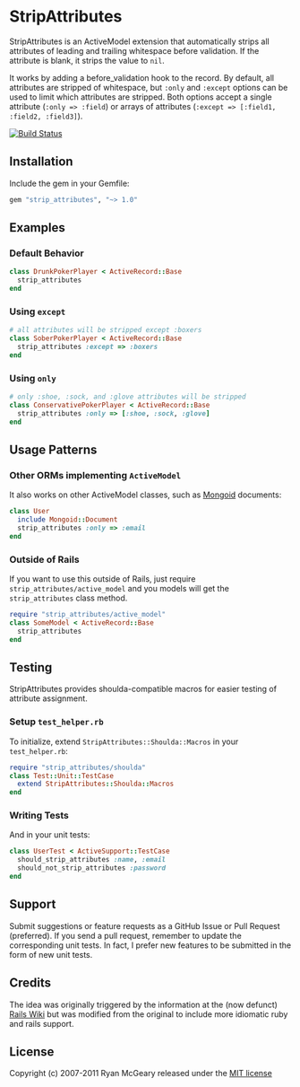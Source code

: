 # StripAttributes

StripAttributes is an ActiveModel extension that automatically strips all
attributes of leading and trailing whitespace before validation. If the
attribute is blank, it strips the value to `nil`.

It works by adding a before_validation hook to the record.  By default, all
attributes are stripped of whitespace, but `:only` and `:except`
options can be used to limit which attributes are stripped.  Both options accept
a single attribute (`:only => :field`) or arrays of attributes (`:except =>
[:field1, :field2, :field3]`).

[![Build Status](https://secure.travis-ci.org/rmm5t/strip_attributes.png)](http://travis-ci.org/rmm5t/strip_attributes)

## Installation

Include the gem in your Gemfile:

```ruby
gem "strip_attributes", "~> 1.0"
```

## Examples

### Default Behavior

```ruby
class DrunkPokerPlayer < ActiveRecord::Base
  strip_attributes
end
```

### Using `except`

```ruby
# all attributes will be stripped except :boxers
class SoberPokerPlayer < ActiveRecord::Base
  strip_attributes :except => :boxers
end
```

### Using `only`

```ruby
# only :shoe, :sock, and :glove attributes will be stripped
class ConservativePokerPlayer < ActiveRecord::Base
  strip_attributes :only => [:shoe, :sock, :glove]
end
```

## Usage Patterns

### Other ORMs implementing `ActiveModel`

It also works on other ActiveModel classes, such as [Mongoid](http://mongoid.org/) documents:

```ruby
class User
  include Mongoid::Document
  strip_attributes :only => :email
end
```

### Outside of Rails

If you want to use this outside of Rails, just require
`strip_attributes/active_model` and you models will get the `strip_attributes`
class method.

```ruby
require "strip_attributes/active_model"
class SomeModel < ActiveRecord::Base
  strip_attributes
end
```

## Testing

StripAttributes provides shoulda-compatible macros for easier testing of
attribute assignment.

### Setup `test_helper.rb`

To initialize, extend `StripAttributes::Shoulda::Macros` in your
`test_helper.rb`:

```ruby
require "strip_attributes/shoulda"
class Test::Unit::TestCase
  extend StripAttributes::Shoulda::Macros
end
```

### Writing Tests

And in your unit tests:

```ruby
class UserTest < ActiveSupport::TestCase
  should_strip_attributes :name, :email
  should_not_strip_attributes :password
end
```

## Support

Submit suggestions or feature requests as a GitHub Issue or Pull
Request (preferred). If you send a pull request, remember to update the
corresponding unit tests.  In fact, I prefer new features to be submitted in the
form of new unit tests.

## Credits

The idea was originally triggered by the information at the (now defunct) [Rails
Wiki](http://oldwiki.rubyonrails.org/rails/pages/HowToStripWhitespaceFromModelFields)
but was modified from the original to include more idiomatic ruby and rails
support.

## License

Copyright (c) 2007-2011 Ryan McGeary released under the [MIT
license](http://en.wikipedia.org/wiki/MIT_License)
